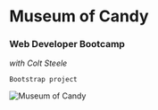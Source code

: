 # Museum of Candy

<h3>Web Developer Bootcamp</h3>
<em>with Colt Steele</em>

    Bootstrap project
![Museum of Candy](https://alanv73.github.io/img/candymuseum.png)
